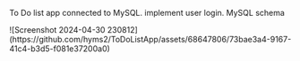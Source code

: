 To Do list app connected to MySQL. implement user login. MySQL schema
<p></p>
![Screenshot 2024-04-30 230812](https://github.com/hyms2/ToDoListApp/assets/68647806/73bae3a4-9167-41c4-b3d5-f081e37200a0)
